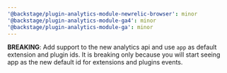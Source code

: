 ```yaml
---
'@backstage/plugin-analytics-module-newrelic-browser': minor
'@backstage/plugin-analytics-module-ga4': minor
'@backstage/plugin-analytics-module-ga': minor
---
```


**BREAKING**: Add support to the new analytics api and use `app` as default extension and plugin ids. It is breaking only because you will start seeing app as the new default id for extensions and plugins events.
